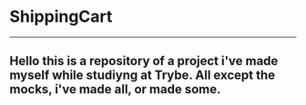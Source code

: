 # ShippingCart
---

## Hello this is a repository of a project i've made myself while studiyng at Trybe. All except the mocks, i've made all, or made some.

